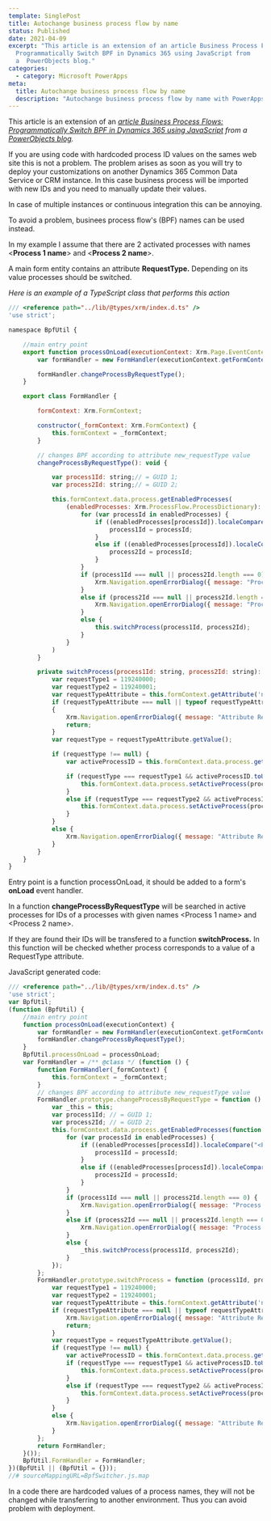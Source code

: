```yaml
---
template: SinglePost
title: Autochange business process flow by name
status: Published
date: 2021-04-09
excerpt: "This article is an extension of an article Business Process Flows:
  Programmatically Switch BPF in Dynamics 365 using JavaScript from
  a  PowerObjects blog."
categories:
  - category: Microsoft PowerApps
meta:
  title: Autochange business process flow by name
  description: "Autochange business process flow by name with PowerApps Typescript "
---
```

This article is an extension of an *[article Business Process Flows: Programmatically Switch BPF in Dynamics 365 using JavaScript](https://www.powerobjects.com/blog/2019/04/24/business-process-flows-switch-bpf-dynamics-365-javascript/)* *from a [PowerObjects blog](https://www.powerobjects.com/blog).*

If you are using code with hardcoded process ID values on the sames web site this is not a problem. The problem arises as soon as you will try to deploy your customizations on another Dynamics 365 Common Data Service or CRM instance. In this case business process will be imported with new IDs and you need to manually update their values.

In case of multiple instances or continuous integration this can be annoying.

To avoid a problem, businees process flow's (BPF) names can be used instead.

In my example I assume that there are 2 activated processes with names <**Process 1 name**> and <**Process 2 name**>.

A main form entity contains an attribute **RequestType.** Depending on its value processes should be switched.

*Here is an example of a TypeScript class that performs this action*

```javascript
/// <reference path="../lib/@types/xrm/index.d.ts" />
'use strict';

namespace BpfUtil {

    //main entry point
    export function processOnLoad(executionContext: Xrm.Page.EventContext): void {
        var formHandler = new FormHandler(executionContext.getFormContext());

        formHandler.changeProcessByRequestType();
    }

    export class FormHandler {

        formContext: Xrm.FormContext;

        constructor(_formContext: Xrm.FormContext) {
            this.formContext = _formContext;
        }

        // changes BPF according to attribute new_requestType value
        changeProcessByRequestType(): void {

            var process1Id: string;// = GUID 1;
            var process2Id: string;// = GUID 2;

            this.formContext.data.process.getEnabledProcesses(
                (enabledProcesses: Xrm.ProcessFlow.ProcessDictionary): void => {
                    for (var processId in enabledProcesses) {
                        if ((enabledProcesses[processId]).localeCompare("<Process 1 name>") === 0) {
                            process1Id = processId;
                        }
                        else if ((enabledProcesses[processId]).localeCompare("<Process 2 name>") === 0) {
                            process2Id = processId;
                        }
                    }
                    if (process1Id === null || process2Id.length === 0) {
                        Xrm.Navigation.openErrorDialog({ message: "Process 1 Id not found" });
                    }
                    else if (process2Id === null || process2Id.length === 0) {
                        Xrm.Navigation.openErrorDialog({ message: "Process 2 Id not found" });
                    }
                    else {
                        this.switchProcess(process1Id, process2Id);
                    }
                }
            )
        }

        private switchProcess(process1Id: string, process2Id: string): void {
            var requestType1 = 119240000;
            var requestType2 = 119240001;
            var requestTypeAttribute = this.formContext.getAttribute('new_requesttype');
            if (requestTypeAttribute === null || typeof requestTypeAttribute === 'undefined')
            {
                Xrm.Navigation.openErrorDialog({ message: "Attribute Request Type not found" });
                return;
            }
            var requestType = requestTypeAttribute.getValue();

            if (requestType !== null) {
                var activeProcessID = this.formContext.data.process.getActiveProcess().getId();

                if (requestType === requestType1 && activeProcessID.toUpperCase() !== process1Id) {
                    this.formContext.data.process.setActiveProcess(process1Id);
                }
                else if (requestType === requestType2 && activeProcessID.toUpperCase() !== process2Id) {
                    this.formContext.data.process.setActiveProcess(process2Id);
                }
            }
            else {
                Xrm.Navigation.openErrorDialog({ message: "Attribute Request Type not found" });
            }
        }
    }
}
```

Entry point is a function processOnLoad, it should be added to a form's **onLoad** event handler.

In a function **changeProcessByRequestType** will be searched in active processes for IDs of a processes with given names <Process 1 name> and <Process 2 name>.

If they are found their IDs will be transfered to a function **switchProcess.** In this function will be checked whether process corresponds to a value of a RequestType attribute.

JavaScript generated code:

```javascript
/// <reference path="../lib/@types/xrm/index.d.ts" />
'use strict';
var BpfUtil;
(function (BpfUtil) {
    //main entry point
    function processOnLoad(executionContext) {
        var formHandler = new FormHandler(executionContext.getFormContext());
        formHandler.changeProcessByRequestType();
    }
    BpfUtil.processOnLoad = processOnLoad;
    var FormHandler = /** @class */ (function () {
        function FormHandler(_formContext) {
            this.formContext = _formContext;
        }
        // changes BPF according to attribute new_requestType value
        FormHandler.prototype.changeProcessByRequestType = function () {
            var _this = this;
            var process1Id; // = GUID 1;
            var process2Id; // = GUID 2;
            this.formContext.data.process.getEnabledProcesses(function (enabledProcesses) {
                for (var processId in enabledProcesses) {
                    if ((enabledProcesses[processId]).localeCompare("<Process 1 name>") === 0) {
                        process1Id = processId;
                    }
                    else if ((enabledProcesses[processId]).localeCompare("<Process 2 name>") === 0) {
                        process2Id = processId;
                    }
                }
                if (process1Id === null || process2Id.length === 0) {
                    Xrm.Navigation.openErrorDialog({ message: "Process 1 Id not found" });
                }
                else if (process2Id === null || process2Id.length === 0) {
                    Xrm.Navigation.openErrorDialog({ message: "Process 2 Id not found" });
                }
                else {
                    _this.switchProcess(process1Id, process2Id);
                }
            });
        };
        FormHandler.prototype.switchProcess = function (process1Id, process2Id) {
            var requestType1 = 119240000;
            var requestType2 = 119240001;
            var requestTypeAttribute = this.formContext.getAttribute('new_requesttype');
            if (requestTypeAttribute === null || typeof requestTypeAttribute === 'undefined') {
                Xrm.Navigation.openErrorDialog({ message: "Attribute Request Type not found" });
                return;
            }
            var requestType = requestTypeAttribute.getValue();
            if (requestType !== null) {
                var activeProcessID = this.formContext.data.process.getActiveProcess().getId();
                if (requestType === requestType1 && activeProcessID.toUpperCase() !== process1Id) {
                    this.formContext.data.process.setActiveProcess(process1Id);
                }
                else if (requestType === requestType2 && activeProcessID.toUpperCase() !== process2Id) {
                    this.formContext.data.process.setActiveProcess(process2Id);
                }
            }
            else {
                Xrm.Navigation.openErrorDialog({ message: "Attribute Request Type not found" });
            }
        };
        return FormHandler;
    }());
    BpfUtil.FormHandler = FormHandler;
})(BpfUtil || (BpfUtil = {}));
//# sourceMappingURL=BpfSwitcher.js.map
```

In a code there are hardcoded values of a process names, they will not be changed while transferring to another environment. Thus you can avoid problem with deployment.